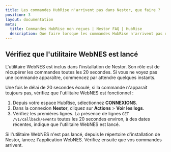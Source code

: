 ```yaml
---
title: Les commandes HubRise n'arrivent pas dans Nestor, que faire ?
position: 3
layout: documentation
meta:
  title: Commandes HubRise non reçues | Nestor FAQ | HubRise
  description: Que faire lorsque les commandes HubRise n'arrivent pas dans Nestor.
---
```


## Vérifiez que l'utilitaire WebNES est lancé

L'utilitaire WebNES est inclus dans l'installation de Nestor. Son rôle est de récupérer les commandes toutes les 20 secondes. Si vous ne voyez pas une commande apparaître, commencez par attendre quelques instants.

Une fois le délai de 20 secondes écoulé, si la commande n'apparaît toujours pas, vérifiez que l'utilitaire WebNES est fonctionnel :

1. Depuis votre espace HubRise, sélectionnez **CONNEXIONS**.
1. Dans la connexion **Nestor**, cliquez sur **Actions** > **Voir les logs**.
1. Vérifiez les premières lignes. La présence de lignes `GET /v1/callback/events` toutes les 20 secondes environ, à des dates récentes, indique que l'utilitaire WebNES est lancé.

Si l'utilitaire WebNES n'est pas lancé, depuis le répertoire d'installation de Nestor, lancez l'application WebNES. Vérifiez ensuite que vos commandes arrivent.
